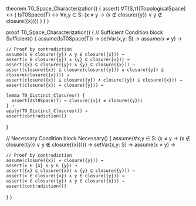 theorem T0_Space_Characterization() {
  assert(
    ∀T(S,τ)[TopologicalSpace] ↔ (
      IsT0Space(T) ↔ 
      ∀x,y ∈ S: (x ≠ y → (x ∉ closure({y}) ∨ y ∉ closure({x})))
    )
  )
}

proof T0_Space_Characterization() {
  // Sufficient Condition
  block Sufficient() {
    assume(IsT0Space(T)) →
    setVar(x,y: S) →
    assume(x ≠ y) →
    
    // Proof by contradiction
    assume(x ∈ closure({y}) ∧ y ∈ closure({x})) →
    assert(x ∈ closure({y}) ∧ {y} ⊆ closure({x})) →
    assert({x} ⊆ closure({y}) ∧ {y} ⊆ closure({x})) →
    assert(closure({x}) ⊆ closure(closure({y})) ∧ closure({y}) ⊆ closure(closure({x}))) →
    assert(closure({x}) ⊆ closure({y}) ∧ closure({y}) ⊆ closure({x})) →
    assert(closure({x}) = closure({y})) →
    
    lemma T0_Distinct_Closures() {
      assert(IsT0Space(T) → closure({x}) ≠ closure({y}))
    } →
    apply(T0_Distinct_Closures()) →
    assert(contradiction())
  }

  // Necessary Condition
  block Necessary() {
    assume(∀x,y ∈ S: (x ≠ y → (x ∉ closure({y}) ∨ y ∉ closure({x})))) →
    setVar(x,y: S) →
    assume(x ≠ y) →
    
    // Proof by contradiction
    assume(closure({x}) = closure({y})) →
    assert(x ∈ {x} ∧ y ∈ {y}) →
    assert({x} ⊆ closure({x}) ∧ {y} ⊆ closure({y})) →
    assert(x ∈ closure({x}) ∧ y ∈ closure({y})) →
    assert(x ∈ closure({y}) ∧ y ∈ closure({x})) →
    assert(contradiction())
  }
}